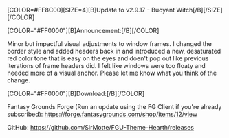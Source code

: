 [COLOR=#FF8C00][SIZE=4][B]Update to v2.9.17 - Buoyant Witch[/B][/SIZE][/COLOR]


[COLOR="#FF0000"][B]Announcement:[/B][/COLOR]

Minor but impactful visual adjustments to window frames. I changed the border style and added headers back in and introduced a new, desaturated red color tone that is easy on the eyes and doen't pop out like previous iterations of frame headers did.
I felt like windows were too floaty and needed more of a visual anchor. Please let me know what you think of the change.


[COLOR="#FF0000"][B]Download:[/B][/COLOR]

Fantasy Grounds Forge
(Run an update using the FG Client if you're already subscribed):
https://forge.fantasygrounds.com/shop/items/12/view

GitHub:
https://github.com/SirMotte/FGU-Theme-Hearth/releases

